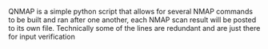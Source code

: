 QNMAP is a simple python script that allows for several NMAP commands to be built and ran after one another, each NMAP scan result will be posted to its own file.
Technically some of the lines are redundant and are just there for input verification
